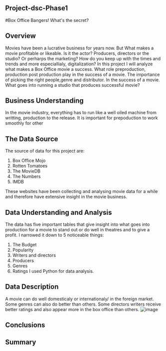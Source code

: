 ## Project-dsc-Phase1
#Box Office Bangers! What's the secret?
## Overview
Movies have been a lucrative business for years now. But What makes a movie profitable or likeable.
Is it the actor? Producers, directors or the studio? Or perharps the marketing? 
How do you keep up with the times and trends and more especiallialy, digitalization?
In this project I will analyze what makes a Box Office movie a success. What role preproduction, production post production play in the success of a movie. The importance of picking the right people,genre and distributor. In the success of a movie. What goes into running a studio that produces successful movie?
## Business Understanding
In the movie industry, everything has to run like a well oiled machine from writting, production to the release. It is important for prepoduction to work smoothly for other
## The Data Source
The source of data for this project are:
1. Box Office Mojo
2. Rotten Tomatoes
3. The MovieDB
4. The Numbers
5. IMDB

These websites have been collecting and analysing movie data for a while and therefore have extensive insight in the movie business.

## Data Understanding and Analysis
The data has five important tables that give insight into what goes into production for a movie to stand out or do well in theatres and to give a profit.
I narrowed it down to 5 noticeable things:
1. The Budget
2. Popularity
3. Writers and directors
4. Producers
5. Genres
6. Ratings
I used Python for data analysis.


## Data Description
A movie can do well domesticaly or internationaly/ in the foreign market. 
Some genres can also do better than others. 
Some directors writers receive better ratings and also appear more in the box office than others.
![image](https://user-images.githubusercontent.com/109651216/186856158-1704a85e-555e-418d-bde2-efd947ed35c7.png)


## Conclusions
## Summary

